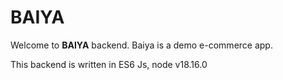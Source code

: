 # BAIYA

Welcome to <strong>BAIYA</strong> backend. Baiya is a demo e-commerce app.

This backend is written in ES6 Js, node v18.16.0